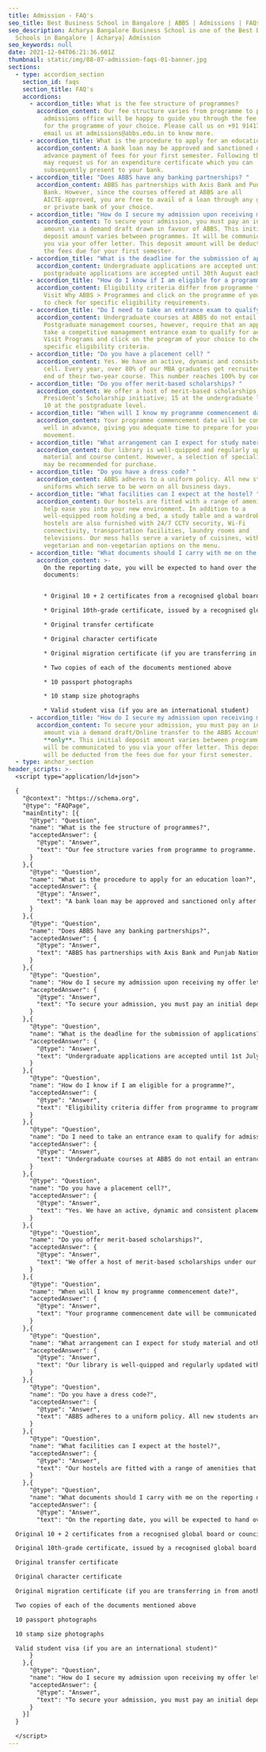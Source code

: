 ```yaml
---
title: Admission - FAQ's
seo_title: Best Business School in Bangalore | ABBS | Admissions | FAQs
seo_description: Acharya Bangalore Business School is one of the Best Business
  Schools in Bangalore | Acharya| Admission
seo_keywords: null
date: 2021-12-04T06:21:36.601Z
thumbnail: static/img/08-07-admission-faqs-01-banner.jpg
sections:
  - type: accordion_section
    section_id: faqs
    section_title: FAQ's
    accordions:
      - accordion_title: What is the fee structure of programmes?
        accordion_content: Our fee structure varies from programme to programme. Our
          admissions office will be happy to guide you through the fee structure
          for the programme of your choice. Please call us on +91 9141707070 or
          email us at admissions@abbs.edu.in to know more.
      - accordion_title: What is the procedure to apply for an education loan?
        accordion_content: A bank loan may be approved and sanctioned only after the
          advance payment of fees for your first semester. Following this, you
          may request us for an expenditure certificate which you can
          subsequently present to your bank.
      - accordion_title: "Does ABBS have any banking partnerships? "
        accordion_content: ABBS has partnerships with Axis Bank and Punjab National
          Bank. However, since the courses offered at ABBS are all
          AICTE-approved, you are free to avail of a loan through any government
          or private bank of your choice.
      - accordion_title: "How do I secure my admission upon receiving my offer letter? "
        accordion_content: To secure your admission, you must pay an initial deposit
          amount via a demand draft drawn in favour of ABBS. This initial
          deposit amount varies between programmes. It will be communicated to
          you via your offer letter. This deposit amount will be deducted from
          the fees due for your first semester.
      - accordion_title: "What is the deadline for the submission of applications? "
        accordion_content: Undergraduate applications are accepted until 1st July, and
          postgraduate applications are accepted until 30th August each year.
      - accordion_title: "How do I know if I am eligible for a programme? "
        accordion_content: Eligibility criteria differ from programme to programme.
          Visit Why ABBS > Programmes and click on the programme of your choice
          to check for specific eligibility requirements.
      - accordion_title: "Do I need to take an entrance exam to qualify for admission? "
        accordion_content: Undergraduate courses at ABBS do not entail an entrance exam.
          Postgraduate management courses, however, require that an applicant
          take a competitive management entrance exam to qualify for admission.
          Visit Programs and click on the program of your choice to check for
          specific eligibility criteria.
      - accordion_title: "Do you have a placement cell? "
        accordion_content: Yes. We have an active, dynamic and consistent placement
          cell. Every year, over 80% of our MBA graduates get recruited by the
          end of their two-year course. This number reaches 100% by convocation.
      - accordion_title: "Do you offer merit-based scholarships? "
        accordion_content: We offer a host of merit-based scholarships under our
          President’s Scholarship initiative; 15 at the undergraduate level and
          10 at the postgraduate level.
      - accordion_title: "When will I know my programme commencement date? "
        accordion_content: Your programme commencement date will be communicated to you
          well in advance, giving you adequate time to prepare for your
          movement.
      - accordion_title: "What arrangement can I expect for study material and other content? "
        accordion_content: Our library is well-quipped and regularly updated with study
          material and course content. However, a selection of specialised books
          may be recommended for purchase.
      - accordion_title: "Do you have a dress code? "
        accordion_content: ABBS adheres to a uniform policy. All new students are given
          uniforms which serve to be worn on all business days.
      - accordion_title: "What facilities can I expect at the hostel? "
        accordion_content: Our hostels are fitted with a range of amenities that will
          help ease you into your new environment. In addition to a
          well-equipped room holding a bed, a study table and a wardrobe, our
          hostels are also furnished with 24/7 CCTV security, Wi-Fi
          connectivity, transportation facilities, laundry rooms and
          televisions. Our mess halls serve a variety of cuisines, with both
          vegetarian and non-vegetarian options on the menu.
      - accordion_title: "What documents should I carry with me on the reporting date? "
        accordion_content: >-
          On the reporting date, you will be expected to hand over the following
          documents: 


          * Original 10 + 2 certificates from a recognised global board or council 

          * Original 10th-grade certificate, issued by a recognised global board or council 

          * Original transfer certificate 

          * Original character certificate 

          * Original migration certificate (if you are transferring in from another university) 

          * Two copies of each of the documents mentioned above 

          * 10 passport photographs 

          * 10 stamp size photographs 

          * Valid student visa (if you are an international student)
      - accordion_title: "How do I secure my admission upon receiving my offer letter? "
        accordion_content: To secure your admission, you must pay an initial deposit
          amount via a demand draft/Online transfer to the ABBS Account
          **only**. This initial deposit amount varies between programmes. It
          will be communicated to you via your offer letter. This deposit amount
          will be deducted from the fees due for your first semester.
  - type: anchor_section
header_scripts: >-
  <script type="application/ld+json">

  {
    "@context": "https://schema.org",
    "@type": "FAQPage",
    "mainEntity": [{
      "@type": "Question",
      "name": "What is the fee structure of programmes?",
      "acceptedAnswer": {
        "@type": "Answer",
        "text": "Our fee structure varies from programme to programme. Our admissions office will be happy to guide you through the fee structure for the programme of your choice. Please call us on +91 9141707070 or email us at admissions@abbs.edu.in to know more"
      }
    },{
      "@type": "Question",
      "name": "What is the procedure to apply for an education loan?",
      "acceptedAnswer": {
        "@type": "Answer",
        "text": "A bank loan may be approved and sanctioned only after the advance payment of fees for your first semester. Following this, you may request us for an expenditure certificate which you can subsequently present to your bank."
      }
    },{
      "@type": "Question",
      "name": "Does ABBS have any banking partnerships?",
      "acceptedAnswer": {
        "@type": "Answer",
        "text": "ABBS has partnerships with Axis Bank and Punjab National Bank. However, since the courses offered at ABBS are all AICTE-approved, you are free to avail of a loan through any government or private bank of your choice."
      }
    },{
      "@type": "Question",
      "name": "How do I secure my admission upon receiving my offer letter?",
      "acceptedAnswer": {
        "@type": "Answer",
        "text": "To secure your admission, you must pay an initial deposit amount via a demand draft drawn in favour of ABBS. This initial deposit amount varies between programmes. It will be communicated to you via your offer letter. This deposit amount will be deducted from the fees due for your first semester."
      }
    },{
      "@type": "Question",
      "name": "What is the deadline for the submission of applications?",
      "acceptedAnswer": {
        "@type": "Answer",
        "text": "Undergraduate applications are accepted until 1st July, and postgraduate applications are accepted until 30th August each year."
      }
    },{
      "@type": "Question",
      "name": "How do I know if I am eligible for a programme?",
      "acceptedAnswer": {
        "@type": "Answer",
        "text": "Eligibility criteria differ from programme to programme. Visit Why ABBS > Programmes and click on the programme of your choice to check for specific eligibility requirements."
      }
    },{
      "@type": "Question",
      "name": "Do I need to take an entrance exam to qualify for admission?",
      "acceptedAnswer": {
        "@type": "Answer",
        "text": "Undergraduate courses at ABBS do not entail an entrance exam. Postgraduate management courses, however, require that an applicant take a competitive management entrance exam to qualify for admission. Visit Programs and click on the program of your choice to check for specific eligibility criteria."
      }
    },{
      "@type": "Question",
      "name": "Do you have a placement cell?",
      "acceptedAnswer": {
        "@type": "Answer",
        "text": "Yes. We have an active, dynamic and consistent placement cell. Every year, over 80% of our MBA graduates get recruited by the end of their two-year course. This number reaches 100% by convocation."
      }
    },{
      "@type": "Question",
      "name": "Do you offer merit-based scholarships?",
      "acceptedAnswer": {
        "@type": "Answer",
        "text": "We offer a host of merit-based scholarships under our President’s Scholarship initiative; 15 at the undergraduate level and 10 at the postgraduate level."
      }
    },{
      "@type": "Question",
      "name": "When will I know my programme commencement date?",
      "acceptedAnswer": {
        "@type": "Answer",
        "text": "Your programme commencement date will be communicated to you well in advance, giving you adequate time to prepare for your movement."
      }
    },{
      "@type": "Question",
      "name": "What arrangement can I expect for study material and other content?",
      "acceptedAnswer": {
        "@type": "Answer",
        "text": "Our library is well-quipped and regularly updated with study material and course content. However, a selection of specialised books may be recommended for purchase."
      }
    },{
      "@type": "Question",
      "name": "Do you have a dress code?",
      "acceptedAnswer": {
        "@type": "Answer",
        "text": "ABBS adheres to a uniform policy. All new students are given uniforms which serve to be worn on all business days."
      }
    },{
      "@type": "Question",
      "name": "What facilities can I expect at the hostel?",
      "acceptedAnswer": {
        "@type": "Answer",
        "text": "Our hostels are fitted with a range of amenities that will help ease you into your new environment. In addition to a well-equipped room holding a bed, a study table and a wardrobe, our hostels are also furnished with 24/7 CCTV security, Wi-Fi connectivity, transportation facilities, laundry rooms and televisions. Our mess halls serve a variety of cuisines, with both vegetarian and non-vegetarian options on the menu."
      }
    },{
      "@type": "Question",
      "name": "What documents should I carry with me on the reporting date?",
      "acceptedAnswer": {
        "@type": "Answer",
        "text": "On the reporting date, you will be expected to hand over the following documents:

  Original 10 + 2 certificates from a recognised global board or council

  Original 10th-grade certificate, issued by a recognised global board or council

  Original transfer certificate

  Original character certificate

  Original migration certificate (if you are transferring in from another university)

  Two copies of each of the documents mentioned above

  10 passport photographs

  10 stamp size photographs

  Valid student visa (if you are an international student)"
      }
    },{
      "@type": "Question",
      "name": "How do I secure my admission upon receiving my offer letter?",
      "acceptedAnswer": {
        "@type": "Answer",
        "text": "To secure your admission, you must pay an initial deposit amount via a demand draft/Online transfer to the ABBS Account only. This initial deposit amount varies between programmes. It will be communicated to you via your offer letter. This deposit amount will be deducted from the fees due for your first semester."
      }
    }]
  }

  </script>
---
```

